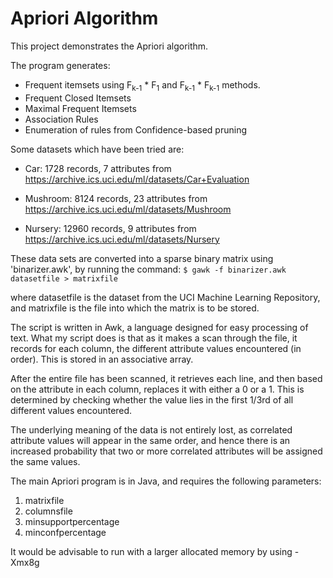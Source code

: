 # Apriori Algorithm

This project demonstrates the Apriori algorithm.

The program generates:
* Frequent itemsets using F<sub>k-1</sub> * F<sub>1</sub> and F<sub>k-1</sub> * F<sub>k-1</sub> methods.
* Frequent Closed Itemsets
* Maximal Frequent Itemsets
* Association Rules
* Enumeration of rules from Confidence-based pruning

Some datasets which have been tried are:

- Car: 1728 records, 7 attributes from https://archive.ics.uci.edu/ml/datasets/Car+Evaluation

- Mushroom: 8124 records, 23 attributes from https://archive.ics.uci.edu/ml/datasets/Mushroom

- Nursery: 12960 records, 9 attributes from https://archive.ics.uci.edu/ml/datasets/Nursery

These data sets are converted into a sparse binary matrix using 'binarizer.awk', by running the command:
`$ gawk -f binarizer.awk datasetfile > matrixfile`

where datasetfile is the dataset from the UCI Machine Learning Repository, and matrixfile is the file into which the matrix is to be stored.

The script is written in Awk, a language designed for easy processing of text. What my script does is that as it makes a scan through the file, it records for each column, the different attribute values encountered (in order). This is stored in an associative array.

After the entire file has been scanned, it retrieves each line, and then based on the attribute in each column, replaces it with either a 0 or a 1. This is determined by checking whether the value lies in the first 1/3rd of all different values encountered.

The underlying meaning of the data is not entirely lost, as correlated attribute values will appear in the same order, and hence there is an increased probability that two or more correlated attributes will be assigned the same values.

The main Apriori program is in Java, and requires the following parameters:

1. matrixfile
2. columnsfile
3. minsupportpercentage
4. minconfpercentage

It would be advisable to run with a larger allocated memory by using -Xmx8g

